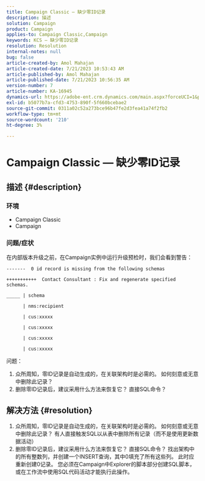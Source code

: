```yaml
---
title: Campaign Classic — 缺少零ID记录
description: 描述
solution: Campaign
product: Campaign
applies-to: Campaign Classic,Campaign
keywords: KCS — 缺少零ID记录
resolution: Resolution
internal-notes: null
bug: false
article-created-by: Amol Mahajan
article-created-date: 7/21/2023 10:53:43 AM
article-published-by: Amol Mahajan
article-published-date: 7/21/2023 10:56:35 AM
version-number: 7
article-number: KA-16945
dynamics-url: https://adobe-ent.crm.dynamics.com/main.aspx?forceUCI=1&pagetype=entityrecord&etn=knowledgearticle&id=8593aad9-b427-ee11-9966-6045bd0067ea
exl-id: b5077b7a-cfd3-4753-890f-5f660bcebae2
source-git-commit: 0311a02c52a273bce96b47fe2d3fea41a74f2fb2
workflow-type: tm+mt
source-wordcount: '210'
ht-degree: 3%

---
```


# Campaign Classic — 缺少零ID记录

## 描述 {#description}


### <b>环境</b>

- Campaign Classic
- Campaign




### <b>问题/症状</b>

在内部版本升级之前，在Campaign实例中运行升级预检时，我们会看到警告：


```
-------  0 id record is missing from the following schemas

+++++++++++  Contact Consultant : Fix and regenerate specified schemas.

_____ | schema                   

      | nms:recipient            

      | cus:xxxxx     

      | cus:xxxxx         

      | cus:xxxxx        

      | cus:xxxxx
```


问题：

1. 众所周知，零ID记录是自动生成的，在关联架构时是必需的。 如何刻意或无意中删除此记录？
2. 删除零ID记录后，建议采用什么方法来恢复它？ 直接SQL命令？



## 解决方法 {#resolution}


1. 众所周知，零ID记录是自动生成的，在关联架构时是必需的。 如何刻意或无意中删除此记录？ 有人直接触发SQL以从表中删除所有记录（而不是使用更新数据活动）
2. 删除零ID记录后，建议采用什么方法来恢复它？ 直接SQL命令？ 找出架构中的所有整数列，并创建一个INSERT查询，其中0填充了所有这些列。 此时应重新创建0记录。 您必须在Campaign中Explorer的脚本部分创建SQL脚本，或在工作流中使用SQL代码活动才能执行此操作。

